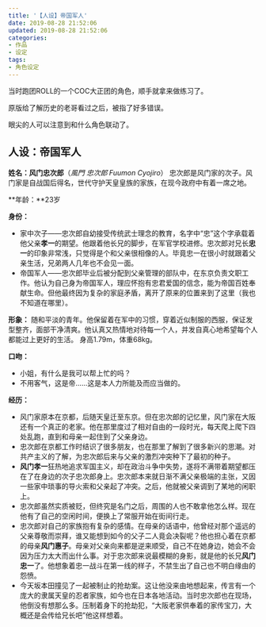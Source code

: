 ```yaml
---
title: '【人设】帝国军人'
date: 2019-08-28 21:52:06
updated: 2019-08-28 21:52:06
categories:
- 作品
- 设定
tags:
- 角色设定
---
```


当时跑团ROLL的一个COC大正团的角色，顺手就拿来做练习了。

原版给了解历史的老哥看过之后，被指了好多错误。

眼尖的人可以注意到和什么角色联动了。
<!--more-->
## 人设：帝国军人

**姓名：风门忠次郎**（*風門 忠次郎 Fuumon Cyojiro*）
忠次郎是风门家的次子。风门家是自战国后得名，世代守护天皇皇族的家族，在现今政府中有着一席之地。

**年龄：**23岁

**身份：**
- 家中次子——忠次郎自幼接受传统武士理念的教育，名字中“忠”这个字承载着他父亲**孝一**的期望。他跟着他长兄的脚步，在军官学校进修。忠次郎对兄长**忠一**的印象非常浅，只觉得是个和父亲很相像的人。毕竟忠一在很小时就跟着父亲生活，兄弟两人几年也不会见一面。
- 帝国军人——忠次郎毕业后被分配到父亲管理的部队中，在东京负责文职工作。他认为自己身为帝国军人，理应怀抱有忠君爱国的信念，能为帝国百姓奉献生命。但他最终因为复杂的家庭矛盾，离开了原来的位置来到了这里（我也不知道在哪里）。

**形象：**
随和平淡的青年。他保留着在军中的习惯，穿着近似制服的西服，保证发型整齐，面部干净清爽。他认真又热情地对待每一个人，并发自真心地希望每个人都能过上更好的生活。
身高1.79m，体重68kg。

**口吻：**
- 小姐，有什么是我可以帮上忙的吗？
- 不用客气，这是帝……这是本人力所能及而应当做的。

**经历：**
- 风门家原本在京都，后随天皇迁至东京。但在忠次郎的记忆里，风门家在大阪还有一个真正的老家。他在那里度过了相对自由的一段时光，每天爬上爬下四处乱跑，直到和母亲一起住到了父亲身边。
- 忠次郎在京都工作时结识了很多朋友，也在那里了解到了很多新兴的思潮。对共产主义的了解，为忠次郎后来与父亲的激烈冲突种下了最初的种子。
- **风门孝一**狂热地追求军国主义，却在政治斗争中失势，遂将不满带着期望都压在了在身边的次子忠次郎身上。忠次郎本来就日渐不满父亲极端的主张，又因一些家中琐事的导火索和父亲起了冲突。之后，他就被父亲调到了某地的闲职上。
- 忠次郎虽然实质被贬，但终究是名门之后，周围的人也不敢拿他怎么样。现在他有了自己的空闲时间，便换上了常服开始在街间行走。
- 忠次郎对自己的家族抱有复杂的感情。在母亲的话语中，他曾经对那个遥远的父亲尊敬而崇拜，谁又能想到如今的父子二人竟会决裂呢？他也担心着在京都的母亲**风门惠子**。母亲对父亲向来都是逆来顺受，自己不在她身边，她会不会因为压力太大而出什么事。对于忠次郎来说最模糊的身影，就是他的长兄**风门忠一**了。他想象着忠一战斗在第一线的样子，不禁生出了自己也不明白缘由的怨愤。
- 今天坂本田撞见了一起被制止的抢劫案。这让他没来由地想起来，传言有一个庞大的隶属天皇的忍者家族，如今也在日本各地活动。当时忠次郎也在现场，他倒没有想那么多。压制着身下的抢劫犯，“大阪老家供奉着的家传宝刀，大概还是会传给兄长吧”他这样想着。